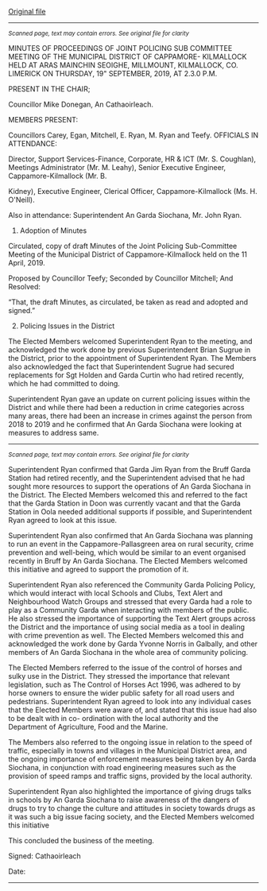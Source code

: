 [Original file](https://www.limerick.ie/sites/default/files/media/documents/2019-11/02%20JPC%20Minutes%2019-9-19.pdf)

---
*<small>Scanned page, text may contain errors. See original file for clarity</small>*  

MINUTES OF PROCEEDINGS OF JOINT POLICING SUB COMMITTEE
MEETING OF THE MUNICIPAL DISTRICT OF CAPPAMORE-
KILMALLOCK HELD AT ARAS MAINCHIN SEOIGHE, MILLMOUNT,
KILMALLOCK, CO. LIMERICK ON THURSDAY, 19" SEPTEMBER, 2019,
AT 2.3.0 P.M.

PRESENT IN THE CHAIR;

Councillor Mike Donegan, An Cathaoirleach.

MEMBERS PRESENT:

Councillors Carey, Egan, Mitchell, E. Ryan, M. Ryan and Teefy.
OFFICIALS IN ATTENDANCE:

Director, Support Services-Finance, Corporate, HR & ICT (Mr. S. Coughlan), Meetings
Administrator (Mr. M. Leahy), Senior Executive Engineer, Cappamore-Kilmallock (Mr. B.

Kidney), Executive Engineer, Clerical Officer, Cappamore-Kilmallock (Ms. H. O'Neill).

Also in attendance: Superintendent An Garda Siochana, Mr. John Ryan.

1. Adoption of Minutes

Circulated, copy of draft Minutes of the Joint Policing Sub-Committee Meeting of the
Municipal District of Cappamore-Kilmallock held on the 11 April, 2019.

Proposed by Councillor Teefy;
Seconded by Councillor Mitchell;
And Resolved:

“That, the draft Minutes, as circulated, be taken as read and adopted and signed.”

2. Policing Issues in the District

The Elected Members welcomed Superintendent Ryan to the meeting, and acknowledged the
work done by previous Superintendent Brian Sugrue in the District, prior to the appointment
of Superintendent Ryan. The Members also acknowledged the fact that Superintendent
Sugrue had secured replacements for Sgt Holden and Garda Curtin who had retired recently,
which he had committed to doing.

Superintendent Ryan gave an update on current policing issues within the District and while
there had been a reduction in crime categories across many areas, there had been an increase
in crimes against the person from 2018 to 2019 and he confirmed that An Garda Siochana
were looking at measures to address same.


---
*<small>Scanned page, text may contain errors. See original file for clarity</small>*  

Superintendent Ryan confirmed that Garda Jim Ryan from the Bruff Garda Station had retired
recently, and the Superintendent advised that he had sought more resources to support the
operations of An Garda Siochana in the District. The Elected Members welcomed this and
referred to the fact that the Garda Station in Doon was currently vacant and that the Garda
Station in Oola needed additional supports if possible, and Superintendent Ryan agreed to
look at this issue.

Superintendent Ryan also confirmed that An Garda Siochana was planning to run an event in
the Cappamore-Pallasgreen area on rural security, crime prevention and well-being, which
would be similar to an event organised recently in Bruff by An Garda Siochana. The Elected
Members welcomed this initiative and agreed to support the promotion of it.

Superintendent Ryan also referenced the Community Garda Policing Policy, which would
interact with local Schools and Clubs, Text Alert and Neighbourhood Watch Groups and
stressed that every Garda had a role to play as a Community Garda when interacting with
members of the public. He also stressed the importance of supporting the Text Alert groups
across the District and the importance of using social media as a tool in dealing with crime
prevention as well. The Elected Members welcomed this and acknowledged the work done
by Garda Yvonne Norris in Galbally, and other members of An Garda Siochana in the whole
area of community policing.

The Elected Members referred to the issue of the control of horses and sulky use in the
District. They stressed the importance that relevant legislation, such as The Control of Horses
Act 1996, was adhered to by horse owners to ensure the wider public safety for all road users
and pedestrians. Superintendent Ryan agreed to look into any individual cases that the
Elected Members were aware of, and stated that this issue had also to be dealt with in co-
ordination with the local authority and the Department of Agriculture, Food and the Marine.

The Members also referred to the ongoing issue in relation to the speed of traffic, especially
in towns and villages in the Municipal District area, and the ongoing importance of
enforcement measures being taken by An Garda Siochana, in conjunction with road
engineering measures such as the provision of speed ramps and traffic signs, provided by the
local authority.

Superintendent Ryan also highlighted the importance of giving drugs talks in schools by An
Garda Siochana to raise awareness of the dangers of drugs to try to change the culture and
attitudes in society towards drugs as it was such a big issue facing society, and the Elected
Members welcomed this initiative

This concluded the business of the meeting.

Signed:
Cathaoirleach

Date:


---

